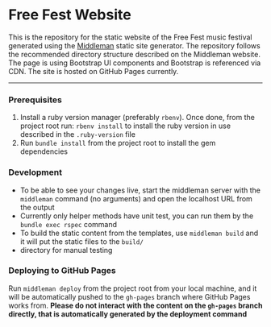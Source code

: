 # Free Fest Website  

This is the repository for the static website of the Free Fest music festival generated using the
[Middleman](https://middlemanapp.com) static site generator. The repository follows the recommended directory structure
described on the Middleman website.  
The page is using Bootstrap UI components and Bootstrap is referenced via CDN.
The site is hosted on GitHub Pages currently.

---
### Prerequisites
1. Install a ruby version manager (preferably `rbenv`). Once done, from the project root run: `rbenv install` to install
the ruby version in use described in the `.ruby-version` file
2. Run `bundle install` from the project root to install the gem dependencies

### Development
- To be able to see your changes live, start the middleman server with the `middleman` command (no arguments) and open the localhost URL from the output
- Currently only helper methods have unit test, you can run them by the `bundle exec rspec` command
- To build the static content from the templates, use `middleman build` and it will put the static files to the `build/`
- directory for manual testing

### Deploying to GitHub Pages
Run `middleman deploy` from the project root from your local machine, and it will be automatically pushed to the `gh-pages`
branch where GitHub Pages works from. **Please do not interact with the content on the `gh-pages` branch directly, that is
automatically generated by the deployment command**
